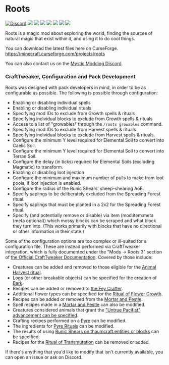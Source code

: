 # Roots

[![Discord](https://img.shields.io/discord/455383608773836801.svg?style=for-the-badge&logo=discord)](https://discord.gg/75aVV7C)
[![](https://img.shields.io/github/contributors/MysticMods/Roots.svg?style=for-the-badge&logo=github)](https://github.com/MysticMods/Roots/graphs/contributors)
[![](https://img.shields.io/github/issues/MysticMods/Roots.svg?style=for-the-badge&logo=github)](https://github.com/MysticMods/Roots/issues)
[![](https://img.shields.io/github/issues-pr/MysticMods/MysticalWorld.svg?style=for-the-badge&logo=github)](https://github.com/MysticMods/Roots/pulls)
[![](https://img.shields.io/github/forks/MysticMods/Roots.svg?style=for-the-badge&logo=github)](https://github.com/MysticMods/Roots/network/members)
[![](https://img.shields.io/github/stars/MysticMods/Roots.svg?style=for-the-badge&logo=github)](https://github.com/MysticMods/Roots/stargazers)
[![](https://img.shields.io/github/license/MysticMods/Roots.svg?logo=github&style=for-the-badge)](https://github.com/MysticMods/Roots/blob/master/LICENSE)
[![](https://img.shields.io/endpoint.svg?style=for-the-badge&url=https%3A%2F%2Fshieldsio-patreon.herokuapp.com%2Fepicsquid315)](https://patreon.com/epicsquid315)

Roots is a magic mod about exploring the world, finding the sources of natural magic that exist within it, and using it to do cool things. 

You can download the latest files here on CurseForge. https://minecraft.curseforge.com/projects/roots

You can also contact us on the [Mystic Modding Discord]( https://discord.gg/75aVV7C).

### CraftTweaker, Configuration and Pack Development

Roots was designed with pack developers in mind, in order to be as configurable as possible. The following is possible through configuration:

- Enabling or disabling individual spells
- Enabling or disabling individual rituals
- Specifying mod IDs to exclude from Growth spells & rituals
- Specifying individual blocks to exclude from Growth spells & rituals 
- Access to a list of "growables" through the `/roots growables` command.
- Specifying mod IDs to exclude from Harvest spells & rituals.
- Specifying individual blocks to exclude from Harvest spells & rituals.
- Configure the minimum Y level required for Elemental Soil to convert into Caelic Soil.
- Configure the minimum Y level required for Elemental Soil to convert into Terran Soil.
- Configure the delay (in ticks) required for Elemental Soils (excluding Magmatic) to transform.
- Enabling or disabling loot injection 
- Configure the minimum and maximum number of pulls to make from loot pools, if loot injection is enabled.
- Configure the radius of the Runic Shears' sheep-shearing AoE.
- Specify saplings to be deliberately excluded from the Spreading Forest ritual.
- Specify saplings that must be planted in a 2x2 for the Spreading Forest ritual.
- Specify (and potentially remove or disable) via item (mod:item:meta (meta optional)) which mossy blocks can be scraped and what block they turn into. (This works primarily with blocks that have no directional or other information in their state.)

Some of the configuration options are too complex or ill-suited for a configuration file. These are instead performed via CraftTweaker integration, which is fully documented under the "Mods -> Roots 3" section of [the Official CraftTweaker Documentation](https://docs.blamejared.com/en/). Covered by those include:

- Creatures can be added and removed to those eligible for the [Animal Harvest ritual](https://docs.blamejared.com/en/#Mods/Roots_3/animalharvest/).
- Logs (or other breakable objects) can be specified for the creation of [Bark](https://docs.blamejared.com/en/#Mods/Roots_3/bark/).
- Recipes can be added or removed to [the Fey Crafter](https://docs.blamejared.com/en/#Mods/Roots_3/fey/).
- Additional flower types can be specified for the [Ritual of Flower Growth](https://docs.blamejared.com/en/#Mods/Roots_3/flowergrowth/).
- Recipes can be added or removed from the [Mortar and Pestle](https://docs.blamejared.com/en/#Mods/Roots_3/mortar/).
- Spell recipes made in a [Mortar and Pestle](https://docs.blamejared.com/en/#Mods/Roots_3/mortar/) can also be modified.
- Creatures considered animals that grant the ["Untrue Pacifist" advancement can be specified](https://docs.blamejared.com/en/#Mods/Roots_3/pacifist/).
- Crafting recipes performed on a [Pyre](https://docs.blamejared.com/en/#Mods/Roots_3/pyre/) can be modified.
- The ingredients for [Pyre Rituals](https://docs.blamejared.com/en/#Mods/Roots_3/ritual/) can be modified.
- The results of using [Runic Shears on thaumcraft.entities or blocks](https://docs.blamejared.com/en/#Mods/Roots_3/runicshears/) can be specified.
- Recipes for the [Ritual of Transmutation](https://docs.blamejared.com/en/#Mods/Roots_3/transmutation/) can be removed or added.

If there's anything that you'd like to modify that isn't currently available, you can open an issue or ask on Discord.